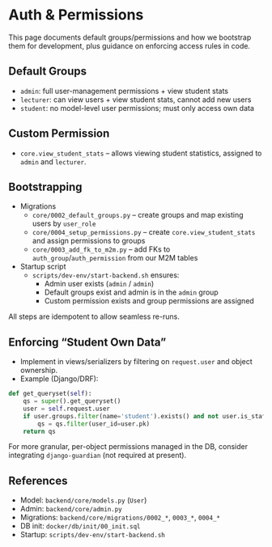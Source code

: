 # Auth & Permissions

This page documents default groups/permissions and how we bootstrap them for development, plus guidance on enforcing access rules in code.

## Default Groups

- `admin`: full user-management permissions + view student stats
- `lecturer`: can view users + view student stats, cannot add new users
- `student`: no model-level user permissions; must only access own data

## Custom Permission

- `core.view_student_stats` – allows viewing student statistics, assigned to `admin` and `lecturer`.

## Bootstrapping

- Migrations
  - `core/0002_default_groups.py` – create groups and map existing users by `user_role`
  - `core/0004_setup_permissions.py` – create `core.view_student_stats` and assign permissions to groups
  - `core/0003_add_fk_to_m2m.py` – add FKs to `auth_group`/`auth_permission` from our M2M tables
- Startup script
  - `scripts/dev-env/start-backend.sh` ensures:
    - Admin user exists (`admin` / `admin`)
    - Default groups exist and admin is in the `admin` group
    - Custom permission exists and group permissions are assigned

All steps are idempotent to allow seamless re-runs.

## Enforcing “Student Own Data”

- Implement in views/serializers by filtering on `request.user` and object ownership.
- Example (Django/DRF):
```python
def get_queryset(self):
    qs = super().get_queryset()
    user = self.request.user
    if user.groups.filter(name='student').exists() and not user.is_staff:
        qs = qs.filter(user_id=user.pk)
    return qs
```

For more granular, per-object permissions managed in the DB, consider integrating `django-guardian` (not required at present).

## References

- Model: `backend/core/models.py` (`User`)
- Admin: `backend/core/admin.py`
- Migrations: `backend/core/migrations/0002_*`, `0003_*`, `0004_*`
- DB init: `docker/db/init/00_init.sql`
- Startup: `scripts/dev-env/start-backend.sh`

